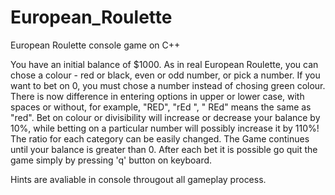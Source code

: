 # European_Roulette
European Roulette console game on C++

You have an initial balance of $1000. As in real European Roulette, you can chose a colour - red or black, even or odd number, or pick a number. If you want to bet on 0, you must chose a number instead of chosing green colour. There is now difference in entering options in upper or lower case, with spaces or without, for example, "RED", "rEd ", "   REd" means the same as "red". Bet on colour or divisibility will increase or decrease your balance by 10%, while betting on a particular number will possibly increase it by 110%! The ratio for each category can be easily changed. 
The Game continues until your balance is greater than 0. After each bet it is possible go quit the game simply by pressing 'q' button on keyboard.

Hints are avaliable in console througout all gameplay process.
